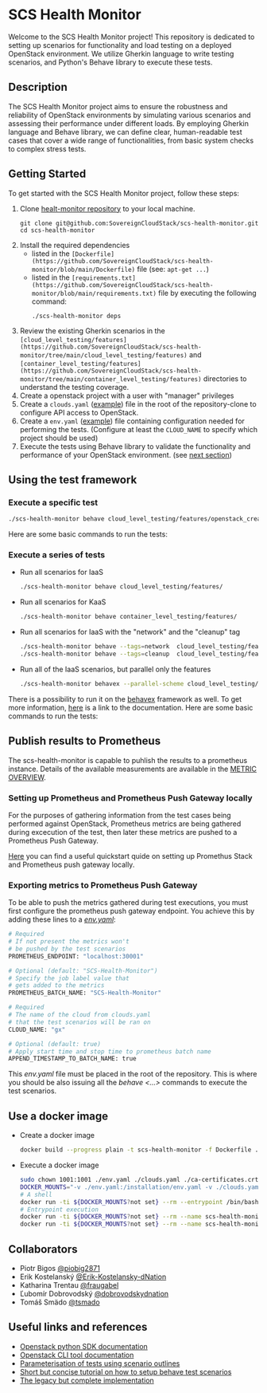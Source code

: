 # SCS Health Monitor

Welcome to the SCS Health Monitor project! This repository is dedicated to setting up scenarios for functionality and load testing on a deployed OpenStack environment. We utilize Gherkin language to write testing scenarios, and Python's Behave library to execute these tests.

## Description

The SCS Health Monitor project aims to ensure the robustness and reliability of OpenStack environments by simulating various scenarios and assessing their performance under different loads. By employing Gherkin language and Behave library, we can define clear, human-readable test cases that cover a wide range of functionalities, from basic system checks to complex stress tests.

## Getting Started

To get started with the SCS Health Monitor project, follow these steps:

1. Clone [healt-monitor repository](https://github.com/SovereignCloudStack/scs-health-monitor) to your local machine.
   ```
   git clone git@github.com:SovereignCloudStack/scs-health-monitor.git
   cd scs-health-monitor
   ```
2. Install the required dependencies
    * listed in the `[Dockerfile](https://github.com/SovereignCloudStack/scs-health-monitor/blob/main/Dockerfile)` file
      (see: `apt-get ...`)
    * listed in the `[requirements.txt](https://github.com/SovereignCloudStack/scs-health-monitor/blob/main/requirements.txt)` file by executing the following command:
      ```
      ./scs-health-monitor deps
      ```
3. Review the existing Gherkin scenarios in the `[cloud_level_testing/features](https://github.com/SovereignCloudStack/scs-health-monitor/tree/main/cloud_level_testing/features)` and `[container_level_testing/features](https://github.com/SovereignCloudStack/scs-health-monitor/tree/main/container_level_testing/features)` directories to understand the testing coverage.
4. Create a openstack project with a user with "manager" privileges
5. Create a `clouds.yaml` ([example](/assets/config-examples/clouds.yaml)) file in the root of the repository-clone to configure API access to OpenStack.
6. Create a `env.yaml` ([example](/assets/config-examples/env.yaml)) file containing configuration needed for performing the tests.
   (Configure at least the `CLOUD_NAME` to specify which project should be used)
7. Execute the tests using Behave library to validate the functionality and performance of your OpenStack environment.
   (see [next section](#using-the-test-framework))

## Using the test framework

### Execute a specific test

```bash
./scs-health-monitor behave cloud_level_testing/features/openstack_create_network.feature
```

Here are some basic commands to run the tests:

### Execute a series of tests

*  Run all scenarios for IaaS
   ```bash
   ./scs-health-monitor behave cloud_level_testing/features/
   ```
*  Run all scenarios for KaaS
   ```bash
   ./scs-health-monitor behave container_level_testing/features/
   ```
*  Run all scenarios for IaaS with the "network" and the "cleanup" tag
   ```bash
   ./scs-health-monitor behave --tags=network  cloud_level_testing/features/
   ./scs-health-monitor behave --tags=cleanup  cloud_level_testing/features/
   ```

* Run all of the IaaS scenarios, but parallel only the features
   ```bash
   ./scs-health-monitor behavex --parallel-scheme cloud_level_testing/features/
   ```

There is a possibility to run it on the [behavex](https://github.com/hrcorval/behavex) framework as well. To get more information, [here](https://pypi.org/project/behavex/) is a link to the documentation.
Here are some basic commands to run the tests:

## Publish results to Prometheus

The scs-health-monitor is capable to puhlish the results to a prometheus instance.
Details of the available measurements are available in the [METRIC OVERVIEW](docs/Metric_List.md).

### Setting up Prometheus and Prometheus Push Gateway locally

For the purposes of gathering information from the test cases being performed against OpenStack, Prometheus metrics are being gathered during excecution of the test, then later these metrics are pushed to a Prometheus Push Gateway.

[Here](./ObservabilityStack/SetupObservabilityStack.md) you can find a useful quickstart quide on setting up Promethus Stack and Prometheus push gateway locally.

### Exporting metrics to Prometheus Push Gateway

To be able to push the metrics gathered during test executions, you must first configure the prometheus push gateway endpoint. You achieve this by adding these lines to a *[env.yaml](/assets/config-examples/env.yaml)*:

``` bash
# Required
# If not present the metrics won't
# be pushed by the test scenarios
PROMETHEUS_ENDPOINT: "localhost:30001"

# Optional (default: "SCS-Health-Monitor")
# Specify the job label value that
# gets added to the metrics
PROMETHEUS_BATCH_NAME: "SCS-Health-Monitor"

# Required
# The name of the cloud from clouds.yaml
# that the test scenarios will be ran on
CLOUD_NAME: "gx"

# Optional (default: true)
# Apply start time and stop time to prometheus batch name
APPEND_TIMESTAMP_TO_BATCH_NAME: true
```

This *env.yaml* file must be placed in the root of the repository. This is where you should be also issuing all the *behave <...>* commands to execute the test scenarios.

## Use a docker image

* Create a docker image
  ```bash
  docker build --progress plain -t scs-health-monitor -f Dockerfile .
  ```
* Execute a docker image
  ```bash
  sudo chown 1001:1001 ./env.yaml ./clouds.yaml ./ca-certificates.crt
  DOCKER_MOUNTS="-v ./env.yaml:/installation/env.yaml -v ./clouds.yaml:/installation/clouds.yaml -v ./ca-certificates.crt:/installation/ca-certificates.crt"
  # A shell
  docker run -ti ${DOCKER_MOUNTS?not set} --rm --entrypoint /bin/bash --name scs-health-monitor scs-health-monitor
  # Entrypoint execution
  docker run -ti ${DOCKER_MOUNTS?not set} --rm --name scs-health-monitor scs-health-monitor behave <ARGUMENTS>
  docker run -ti ${DOCKER_MOUNTS?not set} --rm --name scs-health-monitor scs-health-monitor behave cloud_level_testing/features/openstack_create_network.feature
  ```

## Collaborators

- Piotr Bigos [@piobig2871](https://github.com/piobig2871)
- Erik Kostelanský [@Erik-Kostelansky-dNation](https://github.com/Erik-Kostelansky-dNation)
- Katharina Trentau [@fraugabel](https://github.com/fraugabel)
- Ľubomír Dobrovodský [@dobrovodskydnation](https://github.com/dobrovodskydnation)
- Tomáš Smädo [@tsmado](https://github.com/tsmado)

## Useful links and references

* [Openstack python SDK documentation](https://docs.openstack.org/openstacksdk/latest/user/)
* [Openstack CLI tool documentation](https://docs.openstack.org/python-openstackclient/latest/)
* [Parameterisation of tests using scenario outlines](https://jenisys.github.io/behave.example/tutorials/tutorial04.html)
* [Short but concise tutorial on how to setup behave test scenarios](https://behave.readthedocs.io/en/stable/tutorial.html)
* [The legacy but complete implementation](https://github.com/SovereignCloudStack/openstack-health-monitor)
